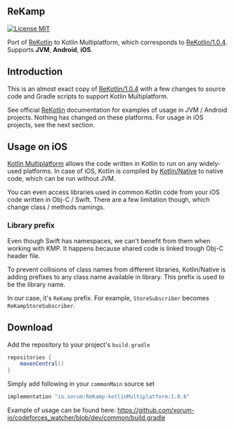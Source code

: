 ## ReKamp

[![License MIT](https://img.shields.io/badge/license-MIT-blue.svg?style=flat-square)](https://github.com/ReSwift/ReSwift/blob/master/LICENSE.md)

Port of [ReKotlin](https://github.com/ReKotlin/ReKotlin) to Kotlin Multiplatform, which corresponds to [ReKotlin/1.0.4](https://github.com/ReKotlin/ReKotlin/releases/tag/1.0.4). Supports **JVM**, **Android**, **iOS**.

## Introduction

This is an almost exact copy of [ReKotlin/1.0.4](https://github.com/ReKotlin/ReKotlin/releases/tag/1.0.4) with a few changes to source code and Gradle scripts to support Kotlin Multiplatform.

See official [ReKotlin](https://github.com/ReKotlin/ReKotlin) documentation for examples of usage in JVM / Android projects. Nothing has changed on these platforms. For usage in iOS projects, see the next section.

## Usage on iOS

[Kotlin Multiplatform](https://kotlinlang.org/docs/reference/multiplatform.html) allows the code written in Kotlin to run on any widely-used platforms. In case of iOS, Kotlin is compiled by [Kotlin/Native](https://kotlinlang.org/docs/reference/native-overview.html) to native code, which can be run without JVM.

You can even access libraries used in common Kotlin code from your iOS code written in Obj-C / Swift. There are a few limitation though, which change class / methods namings.

### Library prefix

Even though Swift has namespaces, we can't benefit from them when working with KMP. It happens because shared code is linked trough Obj-C header file.

To prevent collisions of class names from different libraries, Kotlin/Native is adding prefixes to any class name available in library. This prefix is used to be the library name.

In our case, it's `ReKamp` prefix. For example, `StoreSubscriber` becomes `ReKampStoreSubscriber`.

## Download

Add the repository to your project's `build.gradle`
```groovy
repositories {
    mavenCentral()
}
```

Simply add following in your `commonMain` source set
```groovy
implementation "io.xorum:ReKamp-kotlinMultiplatform:1.0.6"
```

Example of usage can be found here: https://github.com/xorum-io/codeforces_watcher/blob/dev/common/build.gradle
